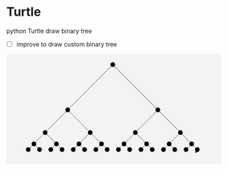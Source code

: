 # Turtle
python Turtle draw binary tree

 - [ ] improve to draw custom binary tree
 
![](img/example.png)